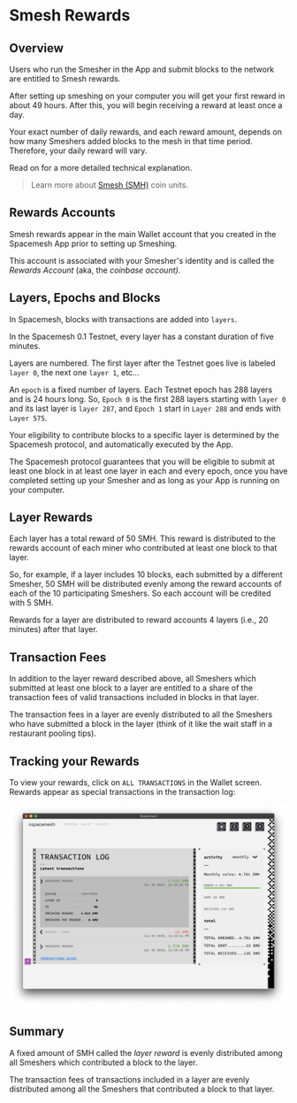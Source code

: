 # Smesh Rewards

## Overview
Users who run the Smesher in the App and submit blocks to the network are entitled to Smesh rewards.

After setting up smeshing on your computer you will get your first reward in about 49 hours. After this, you will begin receiving a reward at least once a day.

Your exact number of daily rewards, and each reward amount, depends on how many Smeshers added blocks to the mesh in that time period. Therefore, your daily reward will vary.

Read on for a more detailed technical explanation.

> Learn more about [Smesh (SMH)](coins.md) coin units.

## Rewards Accounts

Smesh rewards appear in the main Wallet account that you created in the Spacemesh App prior to setting up Smeshing.

This account is associated with your Smesher's identity and is called the _Rewards Account_ (aka, the _coinbase account)._

## Layers, Epochs and Blocks

In Spacemesh, blocks with transactions are added into `layers`.

In the Spacemesh 0.1 Testnet, every layer has a constant duration of five minutes.

Layers are numbered. The first layer after the Testnet goes live is labeled `layer 0`, the next one `layer 1`, etc...

An `epoch` is a fixed number of layers. Each Testnet epoch has 288 layers and is 24 hours long. So, `Epoch 0` is the first 288 layers starting with `layer 0` and its last layer is `layer 287`, and `Epoch 1` start in `Layer 288` and ends with `Layer 575`.

Your eligibility to contribute blocks to a specific layer is determined by the Spacemesh protocol, and automatically executed by the App.

The Spacemesh protocol guarantees that you will be eligible to submit at least one block in at least one layer in each and every epoch, once you have completed setting up your Smesher and as long as your App is running on your computer.

## Layer Rewards
Each layer has a total reward of 50 SMH. This reward is distributed to the rewards account of each miner who contributed at least one block to that layer.

So, for example, if a layer includes 10 blocks, each submitted by a different Smesher, 50 SMH will be distributed evenly among the reward accounts of each of the 10 participating Smeshers. So each account will be credited with 5 SMH.

Rewards for a layer are distributed to reward accounts 4 layers (i.e., 20 minutes) after that layer.

## Transaction Fees
In addition to the layer reward described above, all Smeshers which submitted at least one block to a layer are entitled to a share of the transaction fees of valid transactions included in blocks in that layer.

The transaction fees in a layer are evenly distributed to all the Smeshers who have submitted a block in the layer (think of it like the wait staff in a restaurant pooling tips).

## Tracking your Rewards

To view your rewards, click on `ALL TRANSACTIONS` in the Wallet screen. Rewards appear as special transactions in the transaction log:

![](images/v1.0/rewards_display.png)

## Summary

A fixed amount of SMH called the _layer reward_ is evenly distributed among all Smeshers which contributed a block to the layer.

The transaction fees of transactions included in a layer are evenly distributed among all the Smeshers that contributed a block to that layer.
